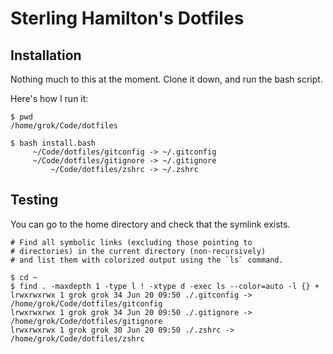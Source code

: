 # Sterling Hamilton's Dotfiles

## Installation

Nothing much to this at the moment.
Clone it down, and run the bash script.

Here's how I run it:

```shell
$ pwd
/home/grok/Code/dotfiles

$ bash install.bash
     ~/Code/dotfiles/gitconfig -> ~/.gitconfig
     ~/Code/dotfiles/gitignore -> ~/.gitignore
         ~/Code/dotfiles/zshrc -> ~/.zshrc
```

## Testing

You can go to the home directory and check that the symlink exists.

```shell
# Find all symbolic links (excluding those pointing to
# directories) in the current directory (non-recursively)
# and list them with colorized output using the `ls` command.

$ cd ~
$ find . -maxdepth 1 -type l ! -xtype d -exec ls --color=auto -l {} +
lrwxrwxrwx 1 grok grok 34 Jun 20 09:50 ./.gitconfig -> /home/grok/Code/dotfiles/gitconfig
lrwxrwxrwx 1 grok grok 34 Jun 20 09:50 ./.gitignore -> /home/grok/Code/dotfiles/gitignore
lrwxrwxrwx 1 grok grok 30 Jun 20 09:50 ./.zshrc -> /home/grok/Code/dotfiles/zshrc
```
